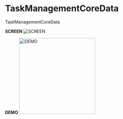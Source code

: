 # TaskManagementCoreData
TaskManagementCoreData

**SCREEN**
<img src="https://imgur.com/ZClYhTL.png" alt="SCREEN" />

**DEMO**
<img src="https://imgur.com/Q8nHAvY.gif" width="250" alt="DEMO" />

